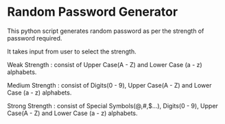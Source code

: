 # Random Password Generator

This python script generates random password as per the strength of password required.

It takes input from user to select the strength.


Weak Strength : consist of Upper Case(A - Z) and Lower Case (a - z) alphabets.

Medium Strength : consist of Digits(0 - 9), Upper Case(A - Z) and Lower Case (a - z) alphabets.

Strong Strength : consist of Special Symbols(@,#,$...), Digits(0 - 9), Upper Case(A - Z) and Lower Case (a - z) alphabets.

  
